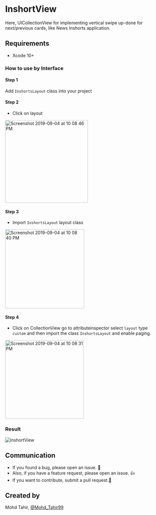 # InshortView
Here, UICollectionView for implementing vertical swipe  up-done for next/previous cards, like News Inshorts application.
## Requirements
- Xcode 10+


### How to use by Interface
#### Step 1
Add `InshortsLayout` class into your project 

#### Step 2
* Click on layout


<img width="268" alt="Screenshot 2019-09-04 at 10 08 46 PM" src="https://user-images.githubusercontent.com/15169802/64274291-ae531000-cf60-11e9-8a97-923dc8b118b8.png">

#### Step 3
* Import `InshortsLayout` layout class 

<img width="256" alt="Screenshot 2019-09-04 at 10 08 40 PM" src="https://user-images.githubusercontent.com/15169802/64274447-0ab62f80-cf61-11e9-9253-bb433e847c8a.png">


#### Step 4
* Click on CollectionView go to attributeinspector select `layout` type `custom` and then import the class `InshortsLayout` and enable paging.

<img width="255" alt="Screenshot 2019-09-04 at 10 08 31 PM" src="https://user-images.githubusercontent.com/15169802/64274507-2588a400-cf61-11e9-9d9f-70da27741e01.png">


### Result 
![inshortView](https://user-images.githubusercontent.com/15169802/64274747-a6e03680-cf61-11e9-8426-0c293b85c1e1.gif)

## Communication

- If you found a bug, please open an issue. :bow:
- Also, if you have a feature request, please open an issue. :thumbsup:
- If you want to contribute, submit a pull request.:muscle:


## Created by
Mohd Tahir, [@Mohd_Tahir99](https://twitter.com/Mohd_Tahir99)
